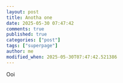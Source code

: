 ```yaml
---
layout: post
title: Anotha one
date: 2025-05-30 07:47:42
comments: true
published: true
categories: ["post"]
tags: ["superpage"]
author: me
modified_when: 2025-05-30T07:47:42.521386
---
```

Ooi
